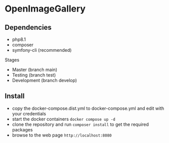 # OpenImageGallery

## Dependencies
- php8.1
- composer
- symfony-cli (recommended)

Stages
- Master (branch main)
- Testing (branch test)
- Development (branch develop)

## Install

- copy the docker-compose.dist.yml to docker-compose.yml and edit with your credentials
- start the docker containers `docker compose up -d`
- clone the repository and run `composer install` to get the required packages
- browse to the web page `http://localhost:8080`
